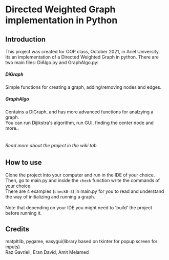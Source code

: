 # Directed Weighted Graph implementation in Python

## Introduction
This project was created for OOP class, October 2021, in Ariel University. </br>
Its an implementation of a Directed Weighted Graph in python. There are two main files: DiAlgo.py and GraphAlgo.py: </br>
##### DiGraph
Simple functions for creating a graph, adding\removing nodes and edges.
##### GraphAlgo
Contains a DiGraph, and has more advanced functions for analzying a graph. </br>
You can run Dijikstra's algorithm, run GUI, finding the center node and more..
</br>
</br>
###### Read more about the project in the wiki tab
## How to use
Clone the project into your computer and run in the IDE of your choice. </br>
Then, go to main.py and inside the `check` function write the commands of your choice. </br>
There are 4 examples (`check0-3`) in main.py for you to read and understand the way of initializing and running a graph. </br>
</br>
Note that depending on your IDE you might need to 'build' the project before running it. </br>

## Credits
matpltlib, pygame, easygui(library based on tkinter for popup screen for inputs)</br>
Raz Gavrieli, Eran David, Amit Melamed

